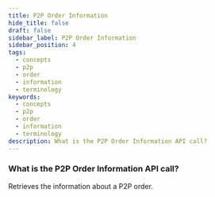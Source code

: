 ```yaml
---
title: P2P Order Information
hide_title: false
draft: false
sidebar_label: P2P Order Information
sidebar_position: 4
tags:
  - concepts
  - p2p
  - order
  - information
  - terminology
keywords:
  - concepts
  - p2p
  - order
  - information
  - terminology
description: What is the P2P Order Information API call?
---
```


### What is the P2P Order Information API call?

Retrieves the information about a P2P order.
